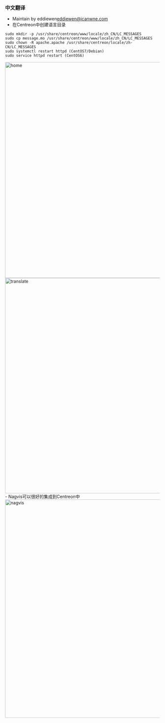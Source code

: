 ### 中文翻译
- Maintain by eddiewen<eddiewen@icanwne.com>
- 在Centreon中创建语言目录
```shell
sudo mkdir -p /usr/share/centreon/www/locale/zh_CN/LC_MESSAGES 
sudo cp message.mo /usr/share/centreon/www/locale/zh_CN/LC_MESSAGES
sudo chown -R apache.apache /usr/share/centreon/locale/zh-CN/LC_MESSAGES
sudo systemctl restart httpd (CentOS7/Debian)
sudo service httpd restart (CentOS6)
```
<img width="700" alt="home" src="https://user-images.githubusercontent.com/30824531/43068686-c19941c0-8e9d-11e8-8f79-0b9ed040dbf3.png">
<img width="698" alt="translate" src="https://user-images.githubusercontent.com/30824531/43068692-c6b6c146-8e9d-11e8-853c-0a78ab31057e.png">
- Nagvis可以很好的集成到Centreon中
<img width="708" alt="nagvis" src="https://user-images.githubusercontent.com/30824531/43068700-cb5e1d98-8e9d-11e8-99c5-0d85149a741c.png">

